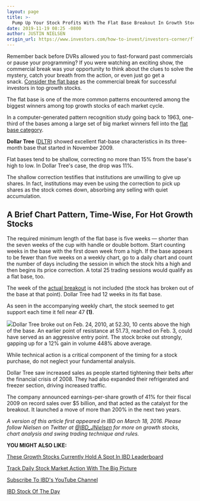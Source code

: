 ```yaml
---
layout: page
title: >-
  Pump Up Your Stock Profits With The Flat Base Breakout In Growth Stocks
date: 2019-11-19 08:25 -0800
author: JUSTIN NIELSEN
origin_url: https://www.investors.com/how-to-invest/investors-corner/flat-base-stock-dollar-tree-breakout
---
```





Remember back before DVRs allowed you to fast-forward past commercials or pause your programming? If you were watching an exciting show, the commercial break was your opportunity to think about the clues to solve the mystery, catch your breath from the action, or even just go get a snack. [Consider the flat base](https://www.investors.com/how-to-invest/investors-corner/when-to-buy-the-basics-of-a-flat-base-a-super-growth-stock-pattern/) as the commercial break for successful investors in top growth stocks.




The flat base is one of the more common patterns encountered among the biggest winners among top growth stocks of each market cycle.


In a computer-generated pattern recognition study going back to 1963, one-third of the bases among a large set of big market winners fell into the [flat base category](https://www.investors.com/how-to-invest/investors-corner/chart-patterns-flat-base-dull-trade-positive-action/).


**Dollar Tree** ([DLTR](https://research.investors.com/quote.aspx?symbol=DLTR)) showed excellent flat-base characteristics in its three-month base that started in November 2009.



Flat bases tend to be shallow, correcting no more than 15% from the base's high to low. In Dollar Tree's case, the drop was 11%.


The shallow correction testifies that institutions are unwilling to give up shares. In fact, institutions may even be using the correction to pick up shares as the stock comes down, absorbing any selling with quiet accumulation.


A Brief Chart Pattern, Time-Wise, For Hot Growth Stocks
-------------------------------------------------------


The required minimum length of the flat base is five weeks — shorter than the seven weeks of the cup with handle or double bottom. Start counting weeks in the base with the first down week from a high. If the base appears to be fewer than five weeks on a weekly chart, go to a daily chart and count the number of days including the session in which the stock hits a high and then begins its price correction. A total 25 trading sessions would qualify as a flat base, too.


The week of the [actual breakout](https://www.investors.com/how-to-invest/investors-corner/what-is-stock-breakout/) is not included (the stock has broken out of the base at that point). Dollar Tree had 12 weeks in its flat base.


As seen in the accompanying weekly chart, the stock seemed to get support each time it fell near 47 **(1)**.


![](https://www.investors.com/wp-content/uploads/2019/03/IC_dltr032819-300x158.jpg)Dollar Tree broke out on Feb. 24, 2010, at 52.30, 10 cents above the high of the base. An earlier point of resistance at 51.73, reached on Feb. 3, could have served as an aggressive entry point. The stock broke out strongly, gapping up for a 12% gain in volume 448% above average.


While technical action is a critical component of the timing for a stock purchase, do not neglect your fundamental analysis.


Dollar Tree saw increased sales as people started tightening their belts after the financial crisis of 2008. They had also expanded their refrigerated and freezer section, driving increased traffic.


The company announced earnings-per-share growth of 41% for their fiscal 2009 on record sales over \$5 billion, and that acted as the catalyst for the breakout. It launched a move of more than 200% in the next two years.



*A version of this article first appeared in IBD on March 18, 2016. Please follow Nielsen on Twitter at [@IBD\_JNielsen](https://twitter.com/IBD_JNielsen) for more on growth stocks, chart analysis and swing trading technique and rules.*


**YOU MIGHT ALSO LIKE:**


[These Growth Stocks Currently Hold A Spot In IBD Leaderboard](https://www.investors.com/product/leaderboard/?artProdLink=Leaderboard)


[Track Daily Stock Market Action With The Big Picture](https://www.investors.com/category/market-trend/the-big-picture/)


[Subscribe To IBD's YouTube Channel](https://www.youtube.com/investorsbusinessdaily)


[IBD Stock Of The Day](https://www.investors.com/research/ibd-stock-of-the-day/)




